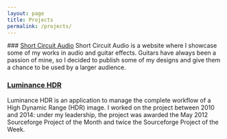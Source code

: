 ```yaml
---
layout: page
title: Projects
permalink: /projects/
---
```


### [Short Circuit Audio](https://shortcircuitaudio.com/)
Short Circuit Audio is a website where I showcase some of my works in audio and guitar effects. Guitars have always been a passion of mine, so I decided to publish some of my designs and give them a chance to be used by a larger audience.

### [Luminance HDR](https://github.com/LuminanceHDR/LuminanceHDR) 
Luminance HDR is an application to manage the complete workflow of a High Dynamic Range (HDR) image. I worked on the project between 2010 and 2014: under my leadership, the project was awarded the May 2012 Sourceforge Project of the Month and twice the Sourceforge Project of the Week.

